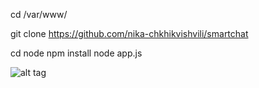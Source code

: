 cd /var/www/

git clone https://github.com/nika-chkhikvishvili/smartchat

cd node
npm install 
node app.js

![alt tag](https://docs.google.com/drawings/d/1y4BmbK7VZ2wqZXuLtyRb1HmUio8FiWdq0tklcyjKWb4/pub?w=917&h=477)
